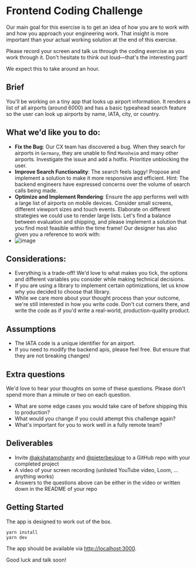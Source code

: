 # Frontend Coding Challenge

Our main goal for this exercise is to get an idea of how you are to work with and how you approach your engineering work. That insight is more important than your actual working solution at the end of this exercise.

Please record your screen and talk us through the coding exercise as you work through it. Don't hesitate to think out loud—that's the interesting part!

We expect this to take around an hour.

## Brief

You'll be working on a tiny app that looks up airport information. It renders a list of all airports (around 6000) and has a basic typeahead search feature so the user can look up airports by name, IATA, city, or country.

## What we'd like you to do:

- **Fix the Bug**: Our CX team has discovered a bug. When they search for airports in `Germany`, they are unable to find `Mannheim` and many other airports. Investigate the issue and add a hotfix. Prioritize unblocking the user.
- **Improve Search Functionality**: The search feels laggy! Propose and implement a solution to make it more responsive and efficient. Hint: The backend engineers have expressed concerns over the volume of search calls being made.
- **Optimize and Implement Rendering**: Ensure the app performs well with a large list of airports on mobile devices. Consider small screens, different viewport sizes and touch events. Elaborate on different strategies we could use to render large lists. Let's find a balance between evaluation and shipping, and please implement a solution that you find most feasible within the time frame! Our designer has also given you a reference to work with:
- ![image](https://user-images.githubusercontent.com/144075/144594282-68de44cd-bef2-4d9d-8c5d-398862cbc964.png)


## Considerations:
- Everything is a trade-off! We'd love to what makes you tick, the options and different variables you consider while making technical decisions.
- If you are using a library to implement certain optimizations, let us know why you decided to choose that library.
- While we care more about your thought process than your outcome, we're still interested in how you write code. Don't cut corners there, and write the code as if you'd write a real-world, production-quality product.

## Assumptions

- The IATA code is a unique identifier for an airport.
- If you need to modify the backend apis, please feel free. But ensure that they are not breaking changes!

## Extra questions

We'd love to hear your thoughts on some of these questions. Please don't spend more than a minute or two on each question.

- What are some edge cases you would take care of before shipping this to production?
- What would you change if you could attempt this challenge again?
- What's important for you to work well in a fully remote team?

## Deliverables

- Invite [@akshatamohanty](https://github.com/akshatamohanty) and [@pieterbeulque](https://github.com/pieterbeulque) to a GitHub repo with your completed project
- A video of your screen recording (unlisted YouTube video, Loom, … anything works)
- Answers to the questions above can be either in the video or written down in the README of your repo

## Getting Started

The app is designed to work out of the box.

```shell
yarn install
yarn dev
```

The app should be available via [http://localhost:3000](http://localhost:3000).

Good luck and talk soon!
